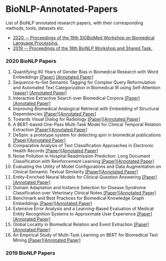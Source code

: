 # BioNLP-Annotated-Papers
List of BioNLP annotated research papers, with their corresponding methods, tools, datasets etc.

- [ 2020 -- Proceedings of the 19th SIGBioMed Workshop on Biomedical Language Processing. ](#2020)
- [ 2019 -- Proceedings of the 18th BioNLP Workshop and Shared Task. ](#2019)

<a name="2020"></a>
### 2020 BioNLP Papers
1. Quantifying 60 Years of Gender Bias in Biomedical Research with Word Embeddings [[Paper]](https://www.aclweb.org/anthology/2020.bionlp-1.1.pdf) [[Annotated Paper]](https://github.com/asad1996172/BioNLP-Annotated-Papers/blob/main/2020/1_2020_Quantifying_60_Years_of_Gender_Bias_in_Biomedical_Research_with_Word_Embeddings.pdf)
1. Sequence-to-Set Semantic Tagging for Complex Query Reformulation and Automated Text Categorization in Biomedical IR using Self-Attention [[paper]](https://www.aclweb.org/anthology/2020.bionlp-1.2.pdf) [[Annotated Paper]](https://github.com/asad1996172/BioNLP-Annotated-Papers/blob/main/2020/2_2020_Sequence-to-Set%20Semantic%20Tagging%20for%20Complex%20Query%20Reformulation%20and%20Automated%20Text%20Categorization%20in%20Biomedical%20IR%20using%20Self-Attention.pdf)
1. Interactive Extractive Search over Biomedical Corpora [[Paper]](https://www.aclweb.org/anthology/2020.bionlp-1.3.pdf)[[Annotated Paper]](https://github.com/asad1996172/BioNLP-Annotated-Papers/blob/main/2020/3_2020_Interactive%20Extractive%20Search%20over%20Biomedical%20Corpora.pdf)
1. Improving Biomedical Analogical Retrieval with Embedding of Structural Dependencies [[Paper]](https://www.aclweb.org/anthology/2020.bionlp-1.3.pdf)[[Annotated Paper]](https://github.com/asad1996172/BioNLP-Annotated-Papers/blob/main/2020/4_2020_Improving%20Biomedical%20Analogical%20Retrieval%20with%20Embedding%20of%20Structural%20Dependencies%202.pdf)
1. Towards Visual Dialog for Radiology [[Paper]](https://www.aclweb.org/anthology/2020.bionlp-1.6.pdf)[[Annotated Paper]](https://github.com/asad1996172/BioNLP-Annotated-Papers/blob/main/2020/5_2020_Towards%20Visual%20Dialog%20for%20Radiology%202.pdf)
1. A BERT-based One-Pass Multi-Task Model for Clinical Temporal Relation Extraction [[Paper]](https://www.aclweb.org/anthology/2020.bionlp-1.7.pdf)[[Annotated Paper]](https://github.com/asad1996172/BioNLP-Annotated-Papers/blob/main/2020/6_2020_A%20BERT-based%20One-Pass%20Multi-Task%20Model%20for%20Clinical%20Temporal%20Relation%20Extraction%202.pdf)
1. DeSpin: a prototype system for detecting spin in biomedical publications [[Paper]](https://www.aclweb.org/anthology/2020.bionlp-1.5.pdf)[[Annotated Paper]](https://github.com/asad1996172/BioNLP-Annotated-Papers/blob/main/2020/7_2020_DeSpin-%20a%20prototype%20system%20for%20detecting%20spin%20in%20biomedical%20publications%202.pdf)
1. Comparative Analysis of Text Classification Approaches in Electronic Health Records [[Paper]](https://www.aclweb.org/anthology/2020.bionlp-1.9.pdf)[[Annotated Paper]](https://github.com/asad1996172/BioNLP-Annotated-Papers/blob/main/2020/8_2020_Comparative%20Analysis%20of%20Text%20Classification%20Approaches%20in%20Electronic%20Health%20Records.pdf)
1. Noise Pollution in Hospital Readmission Prediction: Long Document Classification with Reinforcement Learning [[Paper]](https://www.aclweb.org/anthology/2020.bionlp-1.10.pdf)[[Annotated Paper]](https://github.com/asad1996172/BioNLP-Annotated-Papers/blob/main/2020/9_2020_Noise%20Pollution%20in%20Hospital%20Readmission%20Prediction-%20Long%20Document%20Classification%20with%20Reinforcement%20Learning.pdf)
1. Evaluating the Utility of Model Configurations and Data Augmentation on Clinical Semantic Textual Similarity [[Paper]](https://www.aclweb.org/anthology/2020.bionlp-1.11.pdf)[[Annotated Paper]](https://github.com/asad1996172/BioNLP-Annotated-Papers/blob/main/2020/10_2020_Evaluating%20the%20Utility%20of%20Model%20Configurations%20and%20Data%20Augmentation%20on%20Clinical%20Semantic%20Textual%20Similarity.pdf)
1. Entity-Enriched Neural Models for Clinical Question Answering [[Paper]](https://www.aclweb.org/anthology/2020.bionlp-1.12.pdf)[[Annotated Paper]](https://github.com/asad1996172/BioNLP-Annotated-Papers/blob/main/2020/11_2020_Entity-Enriched%20Neural%20Models%20for%20Clinical%20Question%20Answering.pdf)
1. Domain Adaptation and Instance Selection for Disease Syndrome Classification over Veterinary Clinical Notes [[Paper]](https://www.aclweb.org/anthology/2020.bionlp-1.17.pdf)[[Annotated Paper]](https://github.com/asad1996172/BioNLP-Annotated-Papers/blob/main/2020/12_2020_Domain%20Adaptation%20and%20Instance%20Selection%20for%20Disease%20Syndrome%20Classification%20over%20Veterinary%20Clinical%20Notes.pdf)
1. Benchmark and Best Practices for Biomedical Knowledge Graph Embeddings [[Paper]](https://www.aclweb.org/anthology/2020.bionlp-1.18.pdf)[[Annotated Paper]](https://github.com/asad1996172/BioNLP-Annotated-Papers/blob/main/2020/13_2020_Benchmark%20and%20Best%20Practices%20for%20Biomedical%20Knowledge%20Graph%20Embeddings.pdf)
1. Extensive Error Analysis and a Learning-Based Evaluation of Medical Entity Recognition Systems to Approximate User Experience [[Paper]](https://www.aclweb.org/anthology/2020.bionlp-1.19.pdf)[[Annotated Paper]](https://github.com/asad1996172/BioNLP-Annotated-Papers/blob/main/2020/14_2020_Extensive%20Error%20Analysis%20and%20a%20Learning-Based%20Evaluation%20of%20Medical%20Entity%20Recognition%20Systems%20to%20Approximate%20User%20Experience.pdf)
1. Global Locality in Biomedical Relation and Event Extraction [[Paper]](https://www.aclweb.org/anthology/2020.bionlp-1.21.pdf)[[Annotated Paper]](https://github.com/asad1996172/BioNLP-Annotated-Papers/blob/main/2020/15_2020_Global%20Locality%20in%20Biomedical%20Relation%20and%20Event%20Extraction.pdf)
1. An Empirical Study of Multi-Task Learning on BERT for Biomedical Text Mining [[Paper]](https://www.aclweb.org/anthology/2020.bionlp-1.22.pdf)[[Annotated Paper]](https://github.com/asad1996172/BioNLP-Annotated-Papers/blob/main/2020/16_2020_An%20Empirical%20Study%20of%20Multi-Task%20Learning%20on%20BERT%20for%20Biomedical%20Text%20Mining.pdf)

<a name="2019"></a>
### 2019 BioNLP Papers
